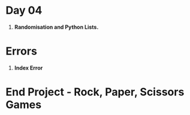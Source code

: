 # Day 04 
1. **Randomisation and Python Lists.**

# Errors

1. **Index Error**

# End Project - Rock, Paper, Scissors Games

